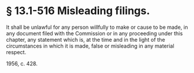 # § 13.1-516 Misleading filings.

<p>It shall be unlawful for any person willfully to make or cause to be made, in any document filed with the Commission or in any proceeding under this chapter, any statement which is, at the time and in the light of the circumstances in which it is made, false or misleading in any material respect.</p><p>1956, c. 428.</p>